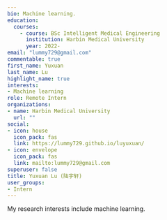 ```yaml
---
bio: Machine learning.
education:
  courses:
    - course: BSc Intelligent Medical Engineering
      institution: Harbin Medical University
      year: 2022-
email: "lummy729@gmail.com"
commentable: true
first_name: Yuxuan
last_name: Lu
highlight_name: true
interests:
- Machine learning
role: Remote Intern
organizations:
- name: Harbin Medical University
  url: ""
social:
- icon: house
  icon_pack: fas
  link: https://lummy729.github.io/luyuxuan/
- icon: envelope
  icon_pack: fas
  link: mailto:lummy729@gmail.com  
superuser: false
title: Yuxuan Lu (陆宇轩)
user_groups:
- Intern
---
```


My research interests include  machine learning.
